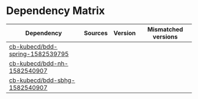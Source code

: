 # Dependency Matrix

Dependency | Sources | Version | Mismatched versions
---------- | ------- | ------- | -------------------
[cb-kubecd/bdd-spring-1582539795](https://github.com/cb-kubecd/bdd-spring-1582539795.git) |  | []() | 
[cb-kubecd/bdd-nh-1582540907](https://github.com/cb-kubecd/bdd-nh-1582540907.git) |  | []() | 
[cb-kubecd/bdd-sbhg-1582540907](https://github.com/cb-kubecd/bdd-sbhg-1582540907.git) |  | []() | 
